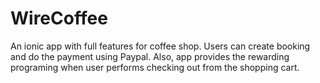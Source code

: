 # WireCoffee
An ionic app with full features for coffee shop. Users can create booking and do the payment using Paypal. Also, app provides the rewarding programing when user performs checking out from the shopping cart.
